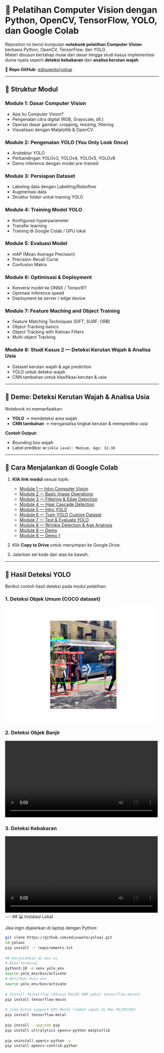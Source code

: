 # 📘 Pelatihan Computer Vision dengan Python, OpenCV, TensorFlow, YOLO, dan Google Colab

Repositori ini berisi kumpulan **notebook pelatihan Computer Vision** berbasis Python, OpenCV, TensorFlow, dan YOLO.  
Materi disusun bertahap mulai dari dasar hingga studi kasus implementasi dunia nyata seperti **deteksi kebakaran** dan **analisa kerutan wajah**.

📌 **Repo GitHub:** [edisuwoto/yoloai](https://github.com/edisuwoto/yoloai)

---

## 📂 Struktur Modul

### **Module 1: Dasar Computer Vision**
- Apa itu Computer Vision?
- Pengenalan citra digital (RGB, Grayscale, dll.)
- Operasi dasar gambar: cropping, resizing, filtering
- Visualisasi dengan Matplotlib & OpenCV

### **Module 2: Pengenalan YOLO (You Only Look Once)**
- Arsitektur YOLO
- Perbandingan YOLOv3, YOLOv4, YOLOv5, YOLOv8
- Demo inference dengan model pre-trained

### **Module 3: Persiapan Dataset**
- Labeling data dengan LabelImg/Roboflow
- Augmentasi data
- Struktur folder untuk training YOLO

### **Module 4: Training Model YOLO**
- Konfigurasi hyperparameter
- Transfer learning
- Training di Google Colab / GPU lokal

### **Module 5: Evaluasi Model**
- mAP (Mean Average Precision)
- Precision-Recall Curve
- Confusion Matrix

### **Module 6: Optimisasi & Deployment**
- Konversi model ke ONNX / TensorRT
- Optimasi inference speed
- Deployment ke server / edge device

### **Module 7: Feature Maching and Object Training**
- Feature Matching Techniques (SIFT, SURF, ORB)
- Object Tracking basics
- Object Tracking with Kalman Filters
- Multi-object Tracking

### **Module 8: Studi Kasus 2 — Deteksi Kerutan Wajah & Analisa Usia**
- Dataset kerutan wajah & age prediction
- YOLO untuk deteksi wajah
- CNN tambahan untuk klasifikasi kerutan & usia

---

## 🎯 Demo: Deteksi Kerutan Wajah & Analisa Usia

Notebook ini memanfaatkan:
- **YOLO** → mendeteksi area wajah  
- **CNN tambahan** → menganalisa tingkat kerutan & memprediksi usia  

**Contoh Output:**
- Bounding box wajah
- Label prediksi: `Wrinkle Level: Medium, Age: 32-38`

---

## 🚀 Cara Menjalankan di Google Colab

1. **Klik link modul** sesuai topik:
   - [Module 1 — Intro Computer Vision](https://colab.research.google.com/github/edisuwoto/yoloai/blob/main/Module_1_Intro_Computer_Vision.ipynb)  
   - [Module 2 — Basic Image Operations](https://colab.research.google.com/github/edisuwoto/yoloai/blob/main/Module_2_Basic_Image_Operations.ipynb)  
   - [Module 3 — Filtering & Edge Detection](https://colab.research.google.com/github/edisuwoto/yoloai/blob/main/Module_3_Filtering_Edge_Detection.ipynb)  
   - [Module 4 — Haar Cascade Detection](https://colab.research.google.com/github/edisuwoto/yoloai/blob/main/Module_4_Haar_Cascade_Detection.ipynb)  
   - [Module 5 — Intro YOLO](https://colab.research.google.com/github/edisuwoto/yoloai/blob/main/Module_5_Intro_YOLO.ipynb)  
   - [Module 6 — Train YOLO Custom Dataset](https://colab.research.google.com/github/edisuwoto/yoloai/blob/main/Module_6_Train_YOLO_Custom_Dataset.ipynb)  
   - [Module 7 — Test & Evaluate YOLO](https://colab.research.google.com/github/edisuwoto/yoloai/blob/main/Module_7_Test_Evaluate_YOLO.ipynb)  
   - [Module 8 — Wrinkle Detection & Age Analysis](https://colab.research.google.com/github/edisuwoto/yoloai/blob/main/module8_wrinkle_age.ipynb)  
   - [Module 8 — Demo](https://colab.research.google.com/github/edisuwoto/yoloai/blob/main/module8_demo.ipynb)  
   - [Module 8 — Demo 1](https://colab.research.google.com/github/edisuwoto/yoloai/blob/main/module8_demo1.ipynb)  

2. Klik **Copy to Drive** untuk menyimpan ke Google Drive.  
3. Jalankan sel kode dari atas ke bawah.

---
## 📸 Hasil Deteksi YOLO

Berikut contoh hasil deteksi pada modul pelatihan:

### 1. Deteksi Objek Umum (COCO dataset)
<img src="demo/Figure_1.png" alt="YOLO Object Detection" width="500"/>

### 2. Deteksi Objek Banjir
<video width="500" controls>
  <source src="demo/flood_detection_output.mp4" type="video/mp4">
  Your browser does not support the video tag.
</video>

### 3. Deteksi Kebakaran
<video width="500" controls>
  <source src="demo/fire_output.mp4" type="video/mp4">
  Your browser does not support the video tag.
</video>
---
## 💻 Instalasi Lokal

Jika ingin dijalankan di laptop dengan Python:

```bash
git clone https://github.com/edisuwoto/yoloai.git
cd yoloai
pip install -r requirements.txt

## menjalankan di mac os
# Buka terminal
python3.10 -m venv yolo_env
source yolo_env/bin/activate
# Aktifkan dulu env
source yolo_env/bin/activate  

# Install tensorflow (khusus MacOS ARM pakai tensorflow-macos)
pip install tensorflow-macos

# Jika butuh support GPU Metal (lebih cepat di Mac M1/M2/M3)
pip install tensorflow-metal

pip install --upgrade pip
pip install ultralytics opencv-python matplotlib

pip uninstall opencv-python -y
pip install opencv-contrib-python
